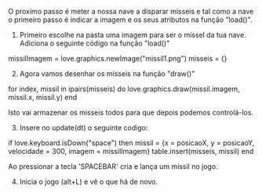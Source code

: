 
O proximo passo é meter a nossa nave a disparar mísseis e tal como a nave o primeiro passo é indicar a imagem e os seus atributos na função "load()".

1. Primeiro escolhe na pasta uma imagem para ser o míssel da tua nave.
Adiciona o seguinte código na função "load()"

missilImagem = love.graphics.newImage("missil1.png")
misseis = {}

   2. Agora vamos desenhar os mísseis na função "draw()"

for index, missil in ipairs(misseis) do
    love.graphics.draw(missil.imagem, missil.x, missil.y)
end

Isto vai armazenar os misseis todos para que depois podemos controlá-los.

3. Insere no update(dt) o seguinte codigo:

if love.keyboard.isDown("space") then
    missil = {x = posicaoX, y = posicaoY, velocidade = 300, imagem = missilImagem}
    table.insert(misseis, missil)
end

Ao pressionar a tecla 'SPACEBAR' cria e lança um míssil no jogo. 

4. Inicia o jogo (alt+L) e vê o que há de novo.

